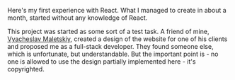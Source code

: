 Here's my first experience with React. What I managed to create in about a month, started without any knowledge of React.

This project was started as some sort of a test task.
A friend of mine, [Vyacheslav Maletskiy](https://vk.com/maletskiy_design), created a design of the website for one of his clients and proposed me as a full-stack developer.
They found someone else, which is unfortunate, but understandable.
But the important point is - no one is allowed to use the design partially implemented here - it's copyrighted.
